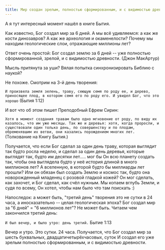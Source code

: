 ```yaml
---
title: Мир создан зрелым, полностью сформированным, и с видимостью древности
---
```


А я тут интересный момент нашёл в книге Бытия.

Как известно, Бог создал мир за 6 дней. А мы всё удивляемся: а как же кости динозавров? А как же археология и окаменелости? Почему мы находим геологические слои, отражающие миллионы лет?

Ответ очень простой: Бог создал землю за 6 дней -- уже полностью сформированной, зрелой, и с видимостью древности. (Джон МакАртур)

Мысль притянута за уши? Вялая попытка синхронизировать Библию с наукой?

Не похоже. Смотрим на 3-й день творения:

```И произвела земля зелень, траву, сеющую семя по роду ее, и дерево, приносящее плод, в котором семя его по роду его. И увидел Бог, что это хорошо``` (Бытия 1:12)

И вот что об этом пишет Преподобный Ефрем Сирин:

```Хотя в момент создания травам было одно мгновение от роду, по виду их казалось, что им уже месяцы. Так же и деревья: хотя, когда проросли, и существовали один только день, по совершенству и по плодам, обременявшим их ветви, они казались порождением многих лет.``` (Толкование на Книгу Бытия.)

Получается, что если Бог сделал за один день траву, которая выглядит так будто росла неделю, и сделал за один день деревья, которые выглядят так, будто им десятки лет..... мог бы Он всю планету создать так, чтобы она выглядела будто у неё история длиной в много миллионов лет? А вселенную, в которой будто бы миллиарды лет прошли? Или он обязан был создать Землю и космос так, будто она новорожденный младенец с розовой гладкой кожей?
Он мог сделать, как захочет, и Бог сделал, как счёл нужным. Мы копаем вглубь Земли, и судя по всему, Он хотел, чтобы нам было что там поискать :)


Напоследок: а может быть, "третий день" творения это не сутки в 24 часа, а иносказательно -- целая геологическая эпоха? Бог создал мир за "6 дней" = "6 миллионов лет"?
Не может быть. Читаем чем закончился третий день:

```И был вечер, и было утро: день третий.```
Бытие 1:13

Вечер и утро. Это сутки. 24 часа.
Получается, что Бог создал мир за шесть буквальных, двадцатичетырёхчасовых, суток
И создал его уже зрелым полностью сформированным, и с видимостью древности.
